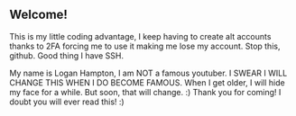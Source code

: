 ## Welcome!
This is my little coding advantage, I keep having to create alt accounts thanks to 2FA forcing me to use it making me lose my account. Stop this, github.
Good thing I have SSH.


My name is Logan Hampton, I am NOT a famous youtuber. I SWEAR I WILL CHANGE THIS WHEN I DO BECOME FAMOUS.
When I get older, I will hide my face for a while. But soon, that will change.
:)
Thank you for coming!
I doubt you will ever read this! :)

